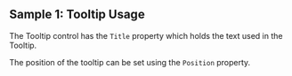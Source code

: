## Sample 1: Tooltip Usage

The Tooltip control has the `Title` property which holds the text used in the Tooltip.

The position of the tooltip can be set using the `Position` property.